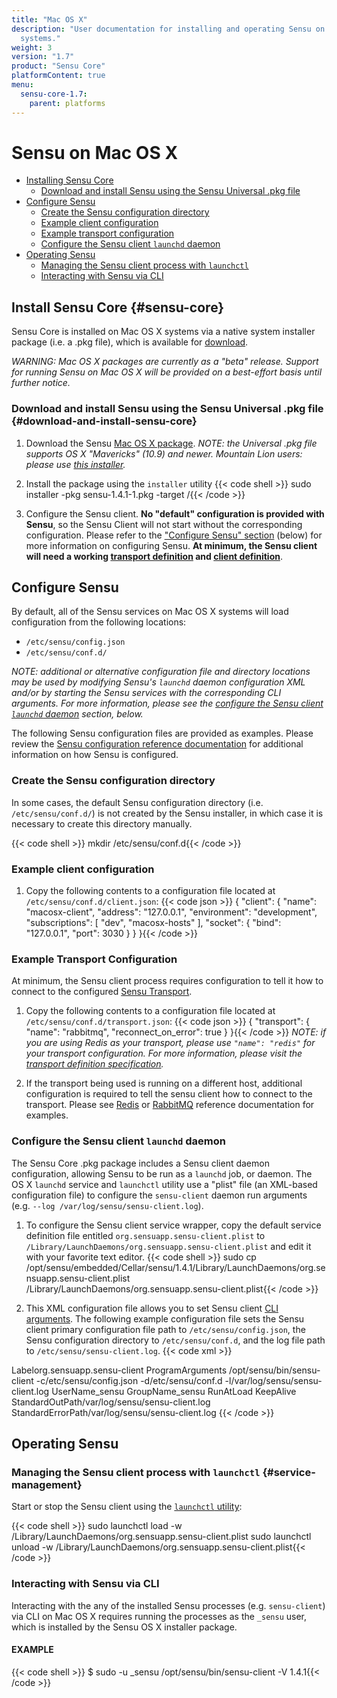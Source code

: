 ```yaml
---
title: "Mac OS X"
description: "User documentation for installing and operating Sensu on Mac OS X
  systems."
weight: 3
version: "1.7"
product: "Sensu Core"
platformContent: true
menu:
  sensu-core-1.7:
    parent: platforms
---
```


# Sensu on Mac OS X

- [Installing Sensu Core](#sensu-core)
  - [Download and install Sensu using the Sensu Universal .pkg file](#download-and-install-sensu-core)
- [Configure Sensu](#configure-sensu)
  - [Create the Sensu configuration directory](#create-the-sensu-configuration-directory)
  - [Example client configuration](#example-client-configuration)
  - [Example transport configuration](#example-transport-configuration)
  - [Configure the Sensu client `launchd` daemon](#configure-the-sensu-client-launchd-daemon)
- [Operating Sensu](#operating-sensu)
  - [Managing the Sensu client process with `launchctl`](#service-management)
  - [Interacting with Sensu via CLI](#interacting-with-sensu-via-cli)

## Install Sensu Core {#sensu-core}

Sensu Core is installed on Mac OS X systems via a native system installer package (i.e. a .pkg file), which is available for [download][1].

_WARNING: Mac OS X packages are currently as a "beta" release. Support for
running Sensu on Mac OS X will be provided on a best-effort basis until further
notice._

### Download and install Sensu using the Sensu Universal .pkg file {#download-and-install-sensu-core}

1. Download the Sensu [Mac OS X package][1].
   _NOTE: the Universal .pkg file supports OS X "Mavericks" (10.9) and newer.
   Mountain Lion users: please use [this installer][3]._

2. Install the package using the `installer` utility
   {{< code shell >}}
sudo installer -pkg sensu-1.4.1-1.pkg -target /{{< /code >}}

3. Configure the Sensu client. **No "default" configuration is provided with
   Sensu**, so the Sensu Client will not start without the corresponding
   configuration. Please refer to the ["Configure Sensu" section][12] (below)
   for more information on configuring Sensu. **At minimum, the Sensu client
   will need a working [transport definition][13] and [client definition][14]**.

## Configure Sensu

By default, all of the Sensu services on Mac OS X systems will load
configuration from the following locations:

- `/etc/sensu/config.json`
- `/etc/sensu/conf.d/`

_NOTE: additional or alternative configuration file and directory locations may
be used by modifying Sensu's `launchd` daemon configuration XML and/or by
starting the Sensu services with the corresponding CLI arguments. For more
information, please see the [configure the Sensu client `launchd` daemon][4]
section, below._

The following Sensu configuration files are provided as examples. Please review
the [Sensu configuration reference documentation][5] for additional information
on how Sensu is configured.

### Create the Sensu configuration directory

In some cases, the default Sensu configuration directory (i.e.
`/etc/sensu/conf.d/`) is not created by the Sensu installer, in which case it is
necessary to create this directory manually.

{{< code shell >}}
mkdir /etc/sensu/conf.d{{< /code >}}

### Example client configuration

1. Copy the following contents to a configuration file located at
   `/etc/sensu/conf.d/client.json`:
   {{< code json >}}
{
  "client": {
    "name": "macosx-client",
    "address": "127.0.0.1",
    "environment": "development",
    "subscriptions": [
      "dev",
      "macosx-hosts"
    ],
    "socket": {
      "bind": "127.0.0.1",
      "port": 3030
    }
  }
}{{< /code >}}

### Example Transport Configuration

At minimum, the Sensu client process requires configuration to tell it how to
connect to the configured [Sensu Transport][6].

1. Copy the following contents to a configuration file located at
   `/etc/sensu/conf.d/transport.json`:
   {{< code json >}}
{
  "transport": {
    "name": "rabbitmq",
    "reconnect_on_error": true
  }
}{{< /code >}}
   _NOTE: if you are using Redis as your transport, please use `"name": "redis"`
   for your transport configuration. For more information, please visit the
   [transport definition specification][15]._

2. If the transport being used is running on a different host, additional configuration is required to tell the sensu client how to connect to the transport.
Please see [Redis][7] or [RabbitMQ][8] reference documentation for examples.

### Configure the Sensu client `launchd` daemon

The Sensu Core .pkg package includes a Sensu client daemon configuration,
allowing Sensu to be run as a `launchd` job, or daemon. The OS X `launchd`
service and `launchctl` utility use a "plist" file (an XML-based
configuration file) to configure the `sensu-client` daemon run arguments (e.g.
`--log /var/log/sensu/sensu-client.log`).

1. To configure the Sensu client service wrapper, copy the default service
   definition file entitled `org.sensuapp.sensu-client.plist` to
   `/Library/LaunchDaemons/org.sensuapp.sensu-client.plist` and edit it with
   your favorite text editor.
   {{< code shell >}}
sudo cp /opt/sensu/embedded/Cellar/sensu/1.4.1/Library/LaunchDaemons/org.sensuapp.sensu-client.plist /Library/LaunchDaemons/org.sensuapp.sensu-client.plist{{< /code >}}

2. This XML configuration file allows you to set Sensu client [CLI
   arguments][10]. The following example configuration file sets the Sensu
   client primary configuration file path to `/etc/sensu/config.json`, the Sensu
   configuration directory to `/etc/sensu/conf.d`, and the log file path to
   `/etc/sensu/sensu-client.log`.
   {{< code xml >}}
<?xml version="1.0" encoding="UTF-8"?>
<!DOCTYPE plist PUBLIC -//Apple//DTD PLIST 1.0//EN http://www.apple.com/DTDs/PropertyList-1.0.dtd>
<plist version="1.0">
 <dict>
   <key>Label</key><string>org.sensuapp.sensu-client</string>
   <key>ProgramArguments</key>
   <array>
     <string>/opt/sensu/bin/sensu-client</string>
     <string>-c/etc/sensu/config.json</string>
     <string>-d/etc/sensu/conf.d</string>
     <string>-l/var/log/sensu/sensu-client.log</string>
   </array>
   <key>UserName</key><string>_sensu</string>
   <key>GroupName</key><string>_sensu</string>
   <key>RunAtLoad</key><true/>
   <key>KeepAlive</key><true/>
   <key>StandardOutPath</key><string>/var/log/sensu/sensu-client.log</string>
   <key>StandardErrorPath</key><string>/var/log/sensu/sensu-client.log</string>
 </dict>
</plist>{{< /code >}}

## Operating Sensu

### Managing the Sensu client process with `launchctl` {#service-management}

Start or stop the Sensu client using the [`launchctl` utility][11]:

{{< code shell >}}
sudo launchctl load -w /Library/LaunchDaemons/org.sensuapp.sensu-client.plist
sudo launchctl unload -w /Library/LaunchDaemons/org.sensuapp.sensu-client.plist{{< /code >}}

### Interacting with Sensu via CLI

Interacting with the any of the installed Sensu processes (e.g. `sensu-client`)
via CLI on Mac OS X requires running the processes as the `_sensu` user, which
is installed by the Sensu OS X installer package.

#### EXAMPLE

{{< code shell >}}
$ sudo -u _sensu /opt/sensu/bin/sensu-client -V
1.4.1{{< /code >}}


[1]:  https://eol-repositories.sensuapp.org/osx/
[3]:  https://eol-repositories.sensuapp.org/osx/sensu-0.26.3-1.mountainlion.pkg
[4]:  #configure-the-sensu-client-launchd-daemon
[5]:  ../../reference/configuration/
[6]:  ../../reference/transport/
[7]:  ../../reference/redis/#configure-sensu
[8]:  ../../reference/rabbitmq/#sensu-rabbitmq-configuration
[10]: ../../reference/configuration/#sensu-service-cli-arguments
[11]: https://ss64.com/osx/launchctl.html
[12]: #configure-sensu
[13]: #example-transport-configuration
[14]: #example-client-configuration
[15]: ../../reference/transport/#transport-definition-specification
